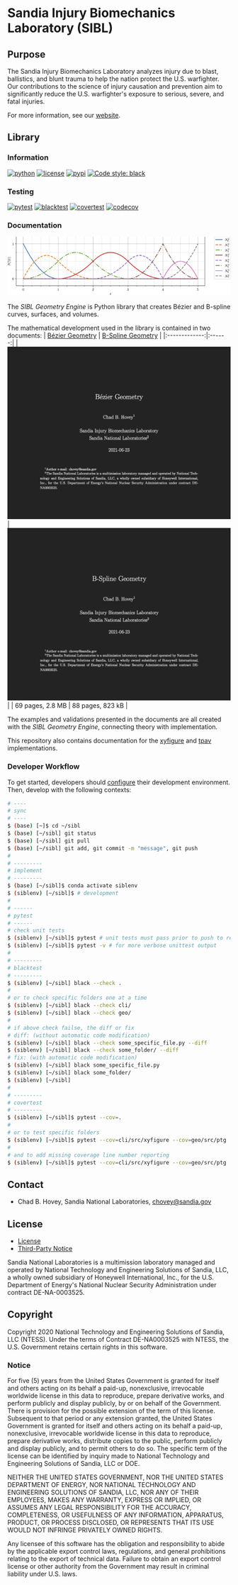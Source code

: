 # Sandia Injury Biomechanics Laboratory (SIBL)

## Purpose

The Sandia Injury Biomechanics Laboratory analyzes injury due to blast, ballistics, and blunt trauma to help the nation protect the U.S. warfighter. Our contributions to the science of injury causation and prevention aim to significantly reduce the U.S. warfighter's exposure to serious, severe, and fatal injuries.

For more information, see our [website](https://www.sandia.gov/biomechanics/).

## Library 

### Information 

[![python](https://img.shields.io/badge/python-3.8-blue.svg)](https://www.python.org/) [![license](https://img.shields.io/badge/license-MIT-green.svg)](https://github.com/sandialabs/sibl#license) [![pypi](https://img.shields.io/badge/pypi-v0.0.6-brightgreen.svg)](https://pypi.org/project/xyfigure/) [![Code style: black](https://img.shields.io/badge/code%20style-black-000000.svg)](https://github.com/psf/black)

### Testing 
[![pytest](https://github.com/sandialabs/sibl/workflows/pytest/badge.svg)](https://github.com/sandialabs/sibl/actions) [![blacktest](https://github.com/sandialabs/sibl/workflows/blacktest/badge.svg)](https://github.com/sandialabs/sibl/actions) [![covertest](https://github.com/sandialabs/sibl/workflows/covertest/badge.svg)](https://github.com/sandialabs/sibl/actions) [![codecov](https://codecov.io/gh/sandialabs/sibl/branch/master/graph/badge.svg)](https://codecov.io/gh/sandialabs/sibl)

### Documentation

![geo_doc_fig](geo/doc/fig/N_p=2_NCP=8.png)

The *SIBL Geometry Engine* is Python library that creates Bézier and B-spline curves, surfaces, and volumes.  

The mathematical development used in the library is contained in two documents:
| [Bézier Geometry](geo/doc/bezier/Bezier-Geometry-2021-04-02.pdf) | [B-Spline Geometry](geo/doc/bspline/B-Spline-Geometry-2021-04-10.pdf) |
|:-------------:|:------:|
| ![geo/doc/gezier/bezier_cover_page.png](geo/doc/bezier/bezier_cover_page.png) | ![geo/doc/bspline_cover_page.png](geo/doc/bspline/bspline_cover_page.png) |
| 69 pages, 2.8 MB | 88 pages, 823 kB |

The examples and validations presented in the documents are all created with the *SIBL Geometry Engine*, connecting theory with implementation.

This repository also contains documentation for the [xyfigure](cli/doc/README.md) and [tpav](cli/tests/tpav/README.md) implementations.

### Developer Workflow

To get started, developers should [configure](config/README.md) their development environment.  Then, develop with the following contexts:

```bash
# ----
# sync
# ----
$ (base) [~]$ cd ~/sibl
$ (base) [~/sibl] git status
$ (base) [~/sibl] git pull
$ (base) [~/sibl] git add, git commit -m "message", git push
#
# ---------
# implement
# ---------
$ (base) [~/sibl]$ conda activate siblenv
$ (siblenv) [~/sibl]$ # development
#
# ------
# pytest
# ------
# check unit tests
$ (siblenv) [~/sibl]$ pytest # unit tests must pass prior to push to repository
$ (siblenv) [~/sibl]$ pytest -v # for more verbose unittest output
#
# ---------
# blacktest
# ---------
$ (siblenv) [~/sibl] black --check .
#
# or to check specific folders one at a time
$ (siblenv) [~/sibl] black --check cli/
$ (siblenv) [~/sibl] black --check geo/
#
# if above check failse, the diff or fix 
# diff: (without automatic code modification)
$ (siblenv) [~/sibl] black --check some_specific_file.py --diff 
$ (siblenv) [~/sibl] black --check some_folder/ --diff
# fix: (with automatic code modification)
$ (siblenv) [~/sibl] black some_specific_file.py
$ (siblenv) [~/sibl] black some_folder/
$ (siblenv) [~/sibl]
#
# ---------
# covertest
# ---------
$ (siblenv) [~/sibl]$ pytest --cov=.
#
# or to test specific folders
$ (siblenv) [~/sibl]$ pytest --cov=cli/src/xyfigure --cov=geo/src/ptg
#
# and to add missing coverage line number reporting
$ (siblenv) [~/sibl]$ pytest --cov=cli/src/xyfigure --cov=geo/src/ptg  --cov-report term-missing
```

## Contact

* Chad B. Hovey, Sandia National Laboratories, chovey@sandia.gov

## License

* [License](LICENSE)
* [Third-Party Notice](NOTICE.md)

Sandia National Laboratories is a multimission laboratory managed and operated by National Technology and Engineering Solutions of Sandia, LLC, a wholly owned subsidiary of Honeywell International, Inc., for the U.S. Department of Energy's National Nuclear Security Administration under contract DE-NA-0003525.

## Copyright

Copyright 2020 National Technology and Engineering Solutions of Sandia, LLC (NTESS). Under the terms of Contract DE-NA0003525 with NTESS, the U.S. Government retains certain rights in this software.

### Notice

For five (5) years from  the United States Government is granted for itself and others acting on its behalf a paid-up, nonexclusive, irrevocable worldwide license in this data to reproduce, prepare derivative works, and perform publicly and display publicly, by or on behalf of the Government. There is provision for the possible extension of the term of this license. Subsequent to that period or any extension granted, the United States Government is granted for itself and others acting on its behalf a paid-up, nonexclusive, irrevocable worldwide license in this data to reproduce, prepare derivative works, distribute copies to the public, perform publicly and display publicly, and to permit others to do so. The specific term of the license can be identified by inquiry made to National Technology and Engineering Solutions of Sandia, LLC or DOE.
 
NEITHER THE UNITED STATES GOVERNMENT, NOR THE UNITED STATES DEPARTMENT OF ENERGY, NOR NATIONAL TECHNOLOGY AND ENGINEERING SOLUTIONS OF SANDIA, LLC, NOR ANY OF THEIR EMPLOYEES, MAKES ANY WARRANTY, EXPRESS OR IMPLIED, OR ASSUMES ANY LEGAL RESPONSIBILITY FOR THE ACCURACY, COMPLETENESS, OR USEFULNESS OF ANY INFORMATION, APPARATUS, PRODUCT, OR PROCESS DISCLOSED, OR REPRESENTS THAT ITS USE WOULD NOT INFRINGE PRIVATELY OWNED RIGHTS.
 
Any licensee of this software has the obligation and responsibility to abide by the applicable export control laws, regulations, and general prohibitions relating to the export of technical data. Failure to obtain an export control license or other authority from the Government may result in criminal liability under U.S. laws.
